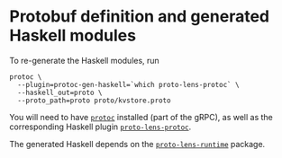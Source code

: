 # Protobuf definition and generated Haskell modules

To re-generate the Haskell modules, run

```
protoc \
  --plugin=protoc-gen-haskell=`which proto-lens-protoc` \
  --haskell_out=proto \
  --proto_path=proto proto/kvstore.proto
```

You will need to have [`protoc`](https://grpc.io/docs/protoc-installation/)
installed (part of the gRPC), as well as the corresponding Haskell plugin
[`proto-lens-protoc`](https://hackage.haskell.org/package/proto-lens-protoc).

The generated Haskell depends on the
[`proto-lens-runtime`](https://hackage.haskell.org/package/proto-lens-runtime)
package.